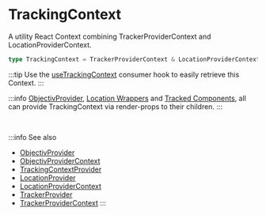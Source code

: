 # TrackingContext

A utility React Context combining TrackerProviderContext and LocationProviderContext.

```ts
type TrackingContext = TrackerProviderContext & LocationProviderContext;
```

:::tip
Use the [useTrackingContext](/tracking/react-native/api-reference/hooks/consumers/useTrackingContext.md) consumer hook to easily retrieve this Context.
:::

:::info
[ObjectivProvider](/tracking/react-native/api-reference/providers/ObjectivProvider.md), [Location Wrappers](/tracking/react-native/api-reference/locationWrappers/overview.md) and [Tracked Components](/tracking/react-native/api-reference/trackedComponents/overview.md), all can provide TrackingContext via render-props to their children.
:::

<br />

:::info See also
- [ObjectivProvider](/tracking/react-native/api-reference/providers/ObjectivProvider.md)
- [ObjectivProviderContext](/tracking/react-native/api-reference/providers/ObjectivProviderContext.md)
- [TrackingContextProvider](/tracking/react-native/api-reference/providers/TrackingContextProvider.md)
- [LocationProvider](/tracking/react-native/api-reference/providers/LocationProvider.md)
- [LocationProviderContext](/tracking/react-native/api-reference/providers/LocationProviderContext.md)
- [TrackerProvider](/tracking/react-native/api-reference/providers/TrackerProvider.md)
- [TrackerProviderContext](/tracking/react-native/api-reference/providers/TrackerProviderContext.md)
:::
